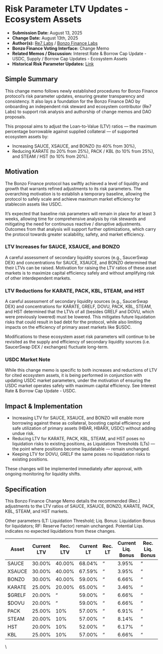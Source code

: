 # Risk Parameter LTV Updates - Ecosystem Assets

* **Submission Date:** August 13, 2025
* **Change Date:** August 13th, 2025
* **Author(s):** [Re7 Labs](https://www.re7labs.xyz/) / [Bonzo Finance Labs](https://bonzo.finance)
* **Bonzo Finance Voting Interface:** Change Memo
* **Related Memos / Discussion:** Interest Rate & Borrow Cap Update - USDC, Supply / Borrow Cap Updates - Ecosystem Assets
* **Historical Risk Parameter Updates:** [Link](https://docs.bonzo.finance/bonzo-risk-framework/asset-risk/risk-parameters-per-asset)

## Simple Summary

This change memo follows newly established procedures for Bonzo Finance protocol’s risk parameter updates, ensuring greater transparency and consistency. It also lays a foundation for the Bonzo Finance DAO by onboarding an independent risk steward and ecosystem contributor (Re7 Labs) to support risk analysis and authorship of change memos and DAO proposals.

This proposal aims to adjust the Loan-to-Value (LTV) ratios — the maximum percentage borrowable against supplied collateral — of supported ecosystem assets by:

* Increasing SAUCE, XSAUCE, and BONZO (to 40% from 30%),
* Reducing KARATE (to 20% from 25%), PACK / KBL (to 10% from 25%), and STEAM / HST (to 10% from 20%).

## Motivation

The Bonzo Finance protocol has swiftly achieved a level of liquidity and growth that warrants refined adjustments to its risk parameters. The overarching motivation is to establish a temporary baseline, allowing the protocol to safely scale and achieve maximum market efficiency for stablecoin assets like USDC.

It’s expected that baseline risk parameters will remain in place for at least 3 weeks, allowing time for comprehensive analysis by risk stewards and mitigating the need for continuous reactive / disruptive adjustments. Outcomes from that analysis will support further optimizations, which carry the protocol towards greater scalability, safety, and market efficiency.

### LTV Increases for SAUCE, XSAUCE, and BONZO

A careful assessment of secondary liquidity sources (e.g., SaucerSwap DEX) and concentrations for SAUCE, XSAUCE, and BONZO determined that their LTVs can be raised. Motivation for raising the LTV ratios of these asset markets is to maximize capital efficiency safely and without amplifying risk of other interdependent markets.

### LTV Reductions for KARATE, PACK, KBL, STEAM, and HST

A careful assessment of secondary liquidity sources (e.g., SaucerSwap DEX) and concentrations for KARATE, GRELF, DOVU, PACK, KBL, STEAM, and HST determined that the LTVs of all (besides GRELF and DOVU, which were previously lowered) must be lowered. This mitigates future liquidation risks that could result in bad debt for the protocol, while also limiting impacts on the efficiency of primary asset markets like $USDC.

Modifications to these ecosystem asset risk parameters will continue to be revisited as the supply and efficiency of secondary liquidity sources (i.e. SaucerSwap DEX / exchanges) fluctuate long-term.

### USDC Market Note

While this change memo is specific to both increases and reductions of LTV for cited ecosystem assets, it is being performed in conjunction with updating USDC market parameters, under the motivation of ensuring the USDC market operates safely with maximum capital efficiency. See Interest Rate & Borrow Cap Update - USDC.

## Impact & Implementation

* Increasing LTV for SAUCE, XSAUCE, and BONZO will enable more borrowing against these as collateral, boosting capital efficiency and safe utilization of primary assets (HBAR, HBARX, USDC) without adding undue risk.
* Reducing LTV for KARATE, PACK, KBL, STEAM, and HST poses no liquidation risks to existing positions, as Liquidation Thresholds (LTs) — the point where positions become liquidatable — remain unchanged.
* Keeping LTV for DOVU, GRELF the same poses no liquidation risks to existing positions.

These changes will be implemented immediately after approval, with ongoing monitoring for liquidity shifts.

## Specification

This Bonzo Finance Change Memo details the recommended (Rec.) adjustments to the LTV ratios of SAUCE, XSAUCE, BONZO, KARATE, PACK, KBL, STEAM, and HST markets.

Other parameters (LT: Liquidation Threshold; Liq. Bonus: Liquidation Bonus for liquidators; RF: Reserve Factor) remain unchanged. Potential Liqs. indicates no expected liquidations from these changes.

<table data-header-hidden><thead><tr><th width="96.17578125">Asset</th><th width="130.65625">Current LTV</th><th width="108.171875">Rec. LTV</th><th width="120.3359375">Current LT</th><th width="96.46484375">Rec. LT</th><th width="168.83984375">Current Liq. Bonus</th><th width="149.73046875">Rec. Liq. Bonus</th><th width="119.49609375">Current RF</th><th width="99.91796875">Rec. RF</th><th>Potential Liqs.</th></tr></thead><tbody><tr><td>SAUCE</td><td>30.00%</td><td>40.00%</td><td>68.04%</td><td>“</td><td>3.95%</td><td>“</td><td>14.60%</td><td>“</td><td>$0</td></tr><tr><td>XSAUCE</td><td>30.00%</td><td>40.00%</td><td>67.59%</td><td>“</td><td>3.95%</td><td>“</td><td>10.94%</td><td>“</td><td>$0</td></tr><tr><td>BONZO</td><td>30.00%</td><td>40.00%</td><td>59.00%</td><td>“</td><td>6.66%</td><td>“</td><td>17.25%</td><td>“</td><td>$0</td></tr><tr><td>KARATE</td><td>25.00%</td><td>20.00%</td><td>65.00%</td><td>“</td><td>3.46%</td><td>“</td><td>19.60%</td><td>“</td><td>$0</td></tr><tr><td>$GRELF</td><td>20.00%</td><td>“</td><td>59.00%</td><td>“</td><td>6.66%</td><td>“</td><td>17.25%</td><td>“</td><td>$0</td></tr><tr><td>$DOVU</td><td>20.00%</td><td>“</td><td>59.00%</td><td>“</td><td>6.66%</td><td>“</td><td>17.25%</td><td>“</td><td>$0</td></tr><tr><td>PACK</td><td>25.00%</td><td>10%</td><td>57.00%</td><td>“</td><td>6.91%</td><td>“</td><td>12.97%</td><td>“</td><td>$0</td></tr><tr><td>STEAM</td><td>20.00%</td><td>10%</td><td>57.00%</td><td>“</td><td>8.14%</td><td>“</td><td>13.88%</td><td>“</td><td>$0</td></tr><tr><td>HST</td><td>20.00%</td><td>10%</td><td>52.00%</td><td>“</td><td>6.17%</td><td>“</td><td>15.22%</td><td>“</td><td>$0</td></tr><tr><td>KBL</td><td>25.00%</td><td>10%</td><td>57.00%</td><td>“</td><td>6.66%</td><td>“</td><td>17.25%</td><td>“</td><td>$0</td></tr></tbody></table>

\


